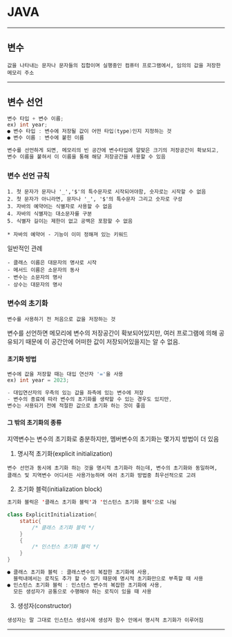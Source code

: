 # JAVA
---
## 변수
```
값을 나타내는 문자나 문자들의 집합이며 실행중인 컴퓨터 프로그램에서, 임의의 값을 저장한 메모리 주소
```
---
## 변수 선언 
``` java
변수 타입 + 변수 이름;
ex) int year;
● 변수 타입 : 변수에 저장될 값이 어떤 타입(type)인지 지정하는 것
● 변수 이름 : 변수에 붙힌 이름

변수를 선언하게 되면, 메모리의 빈 공간에 변수타입에 알맞은 크기의 저장공간이 확보되고,
변수 이름을 붙혀서 이 이름을 통해 해당 저장공간을 사용할 수 있음
```

### 변수 선언 규칙
```
1. 첫 문자가 문자나 '_','$'의 특수문자로 시작되어야함, 숫자로는 시작할 수 없음   
2. 첫 문자가 아니라면, 문자나 '_', '$'의 특수문자 그리고 숫자로 구성   
3. 자바의 예약어는 식별자로 사용할 수 없음   
4. 자바의 식별자는 대소문자를 구분   
5. 식별자 길이는 제한이 없고 공백은 포함할 수 없음

* 자바의 예약어 - 기능이 이미 정해져 있는 키워드
```
일반적인 관례
```
- 클래스 이름은 대문자의 명사로 시작
- 메서드 이름은 소문자의 동사
- 변수는 소문자의 명사
- 상수는 대문자의 명사
```

### 변수의 초기화
```
변수를 사용하기 전 처음으로 값을 저장하는 것
```
변수를 선언하면 메모리에 변수의 저장공간이 확보되어있지만, 여러 프로그램에 의해 공유되기 때문에 이 공간안에 어떠한 값이 저장되어있을지는 알 수 없음.

#### 초기화 방법
``` java
변수에 값을 저장할 때는 대입 연산자 '='을 사용
ex) int year = 2023;

- 대입연산자의 우측의 있는 값을 좌측에 있는 변수에 저장
- 변수의 종료에 따라 변수의 초기화를 생략할 수 있는 경우도 있지만,
변수는 사용되기 전에 적절한 값으로 초기화 하는 것이 좋음
```
#### 그 밖의 초기화의 종류

지역변수는 변수의 초기화로 충분하지만, 멤버변수의 초기화는 몇가지 방법이 더 있음

1. 명시적 초기화(explicit initialization)
```
변수 선언과 동시에 초기화 하는 것을 명시적 초기화라 하는데, 변수의 초기화와 동일하며, 
클래스 및 지역변수 어디서든 사용가능하며 여러 초기화 방법중 최우선적으로 고려
```
2. 초기화 블럭(initialization block)
``` java
초기화 블럭은 '클래스 초기화 블럭'과 '인스턴스 초기화 블럭'으로 나뉨

class ExplicitInitialization{
    static{
        /* 클래스 초기화 블럭 */
    }
    {
        /* 인스턴스 초기화 블럭 */
    }
}

● 클래스 초기화 블럭 : 클래스변수의 복잡한 초기화에 사용, 
  블럭내에서는 로직도 추가 할 수 있기 때문에 명시적 초기화만으로 부족할 때 사용
● 인스턴스 초기화 블럭 : 인스턴스 변수의 복잡한 초기화에 사용, 
  모든 생성자가 공통으로 수행해야 하는 로직이 있을 때 사용
```
3. 생성자(constructor)
```
생성자는 말 그대로 인스턴스 생성시에 생성자 함수 안에서 명시적 초기화가 이루어짐
```
---